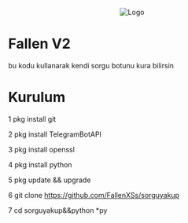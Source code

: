 <p style="text-align:center;"><img src="https://hizliresim.com/f4hx94n" alt="Logo"></p>

# Fallen V2
bu kodu kullanarak kendi sorgu botunu kura bilirsin

# Kurulum
1 pkg install git

2 pkg install TelegramBotAPI

3 pkg install openssl

4 pkg install python

5 pkg update && upgrade

6 git clone https://github.com/FallenXSs/sorguyakup

7 cd sorguyakup&&python *py

